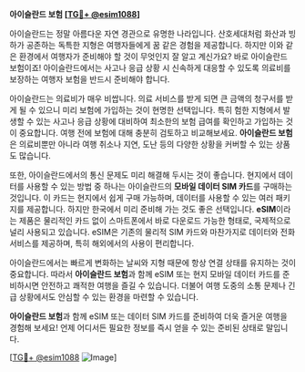 **아이슬란드 보험 [[TG💪+ @esim1088](https://t.me/s/esim1088)]**

아이슬란드는 정말 아름다운 자연 경관으로 유명한 나라입니다. 산호세대처럼 화산과 빙하가 공존하는 독특한 지형은 여행자들에게 꿈 같은 경험을 제공합니다. 하지만 이와 같은 환경에서 여행자가 준비해야 할 것이 무엇인지 잘 알고 계신가요? 바로 아이슬란드 보험이죠! 아이슬란드에서는 사고나 응급 상황 시 신속하게 대응할 수 있도록 의료비를 보장하는 여행자 보험을 반드시 준비해야 합니다.

아이슬란드는 의료비가 매우 비쌉니다. 의료 서비스를 받게 되면 큰 금액의 청구서를 받게 될 수 있으니 미리 보험에 가입하는 것이 현명한 선택입니다. 특히 험한 지형에서 발생할 수 있는 사고나 응급 상황에 대비하여 최소한의 보험 급여를 확인하고 가입하는 것이 중요합니다. 여행 전에 보험에 대해 충분히 검토하고 비교해보세요. **아이슬란드 보험**은 의료비뿐만 아니라 여행 취소나 지연, 도난 등의 다양한 상황을 커버할 수 있는 상품도 많습니다.

또한, 아이슬란드에서의 통신 문제도 미리 해결해 두시는 것이 좋습니다. 현지에서 데이터를 사용할 수 있는 방법 중 하나는 아이슬란드의 **모바일 데이터 SIM 카드**를 구매하는 것입니다. 이 카드는 현지에서 쉽게 구매 가능하며, 데이터를 사용할 수 있는 여러 패키지를 제공합니다. 하지만 한국에서 미리 준비해 가는 것도 좋은 선택입니다. **eSIM**이라는 제품은 물리적인 카드 없이 스마트폰에서 바로 다운로드 가능한 형태로, 국제적으로 널리 사용되고 있습니다. eSIM은 기존의 물리적 SIM 카드와 마찬가지로 데이터와 전화 서비스를 제공하며, 특히 해외에서의 사용이 편리합니다.

아이슬란드에서는 빠르게 변화하는 날씨와 지형 때문에 항상 연결 상태를 유지하는 것이 중요합니다. 따라서 **아이슬란드 보험**과 함께 eSIM 또는 현지 모바일 데이터 카드를 준비하시면 안전하고 쾌적한 여행을 즐길 수 있습니다. 더불어 여행 도중의 소통 문제나 긴급 상황에서도 안심할 수 있는 환경을 마련할 수 있습니다.

**아이슬란드 보험**과 함께 eSIM 또는 데이터 SIM 카드를 준비하여 더욱 즐거운 여행을 경험해 보세요! 언제 어디서든 필요한 정보를 즉시 얻을 수 있는 준비된 상태로 말입니다. 

[[TG💪+ @esim1088](https://t.me/s/esim1088) ![Image](https://i.postimg.cc/Y0z9fWf4/image.png)]